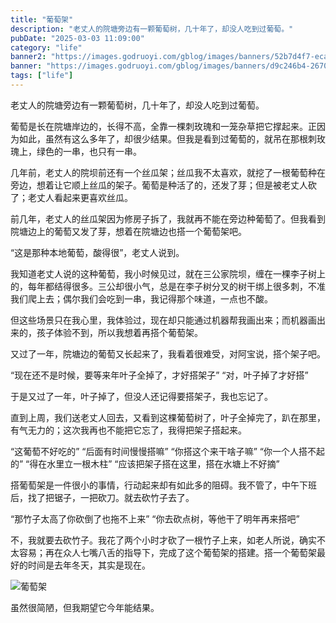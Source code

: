 ```yaml
---
title: "葡萄架"
description: "老丈人的院塘旁边有一颗葡萄树，几十年了，却没人吃到过葡萄。"
pubDate: "2025-03-03 11:09:00"
category: "life"
banner2: "https://images.godruoyi.com/gblog/images/banners/52b7d4f7-eca0-4e21-bdae-0436f0ae255a.avif"
banner: "https://images.godruoyi.com/gblog/images/banners/d9c246b4-2670-4cc7-836a-e77768c081e1.avif"
tags: ["life"]
---
```


老丈人的院塘旁边有一颗葡萄树，几十年了，却没人吃到过葡萄。

葡萄是长在院塘岸边的，长得不高，全靠一棵刺玫瑰和一笼杂草把它撑起来。正因为如此，虽然有这么多年了，却很少结果。但我是看到过葡萄的，就吊在那根刺玫瑰上，绿色的一串，也只有一串。

几年前，老丈人的院坝前还有一个丝瓜架；丝瓜我不太喜欢，就挖了一根葡萄种在旁边，想着让它顺上丝瓜的架子。葡萄是种活了的，还发了芽；但是被老丈人砍了；老丈人看起来更喜欢丝瓜。

前几年，老丈人的丝瓜架因为修房子拆了，我就再不能在旁边种葡萄了。但我看到院塘边上的葡萄又发了芽，想着在院塘边也搭一个葡萄架吧。

“这是那种本地葡萄，酸得很”，老丈人说到。

我知道老丈人说的这种葡萄，我小时候见过，就在三公家院坝，缠在一棵李子树上的，每年都结得很多。三公却很小气，总是在李子树分叉的树干绑上很多刺，不准我们爬上去；偶尔我们会吃到一串，我记得那个味道，一点也不酸。

但这些场景只在我心里，我体验过，现在却只能通过机器帮我画出来；而机器画出来的，孩子体验不到，所以我想着再搭个葡萄架。

又过了一年，院塘边的葡萄又长起来了，我看着很难受，对阿宝说，搭个架子吧。

“现在还不是时候，要等来年叶子全掉了，才好搭架子” 
“对，叶子掉了才好搭”

于是又过了一年，叶子掉了，但没人还记得要搭架子，我也忘记了。

直到上周，我们送老丈人回去，又看到这棵葡萄树了，叶子全掉完了，趴在那里，有气无力的；这次我再也不能把它忘了，我得把架子搭起来。

“这葡萄不好吃的”
“后面有时间慢慢搭嘛”
“你搭这个来干啥子嘛”
“你一个人搭不起的”
“得在水里立一根木柱”
“应该把架子搭在这里，搭在水塘上不好摘”

搭葡萄架是一件很小的事情，行动起来却有如此多的阻碍。我不管了，中午下班后，找了把锯子，一把砍刀。就去砍竹子去了。

“那竹子太高了你砍倒了也拖不上来”
“你去砍点树，等他干了明年再来搭吧”

不，我就要去砍竹子。我花了两个小时才砍了一根竹子上来，如老人所说，确实不太容易；再在众人七嘴八舌的指导下，完成了这个葡萄架的搭建。搭一个葡萄架最好的时间是去年冬天，其实是现在。

![葡萄架](https://images.godruoyi.com/gblog/images/banners/d5c487cf-c279-4170-b935-de57c17466f6.avif)

虽然很简陋，但我期望它今年能结果。
